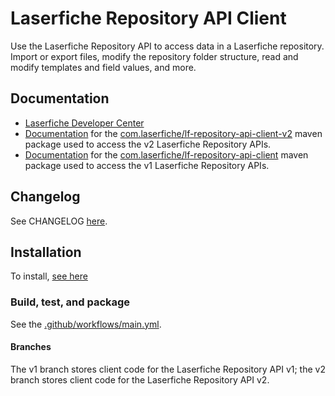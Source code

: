 # Laserfiche Repository API Client

Use the Laserfiche Repository API to access data in a Laserfiche repository. Import or export files, modify the repository folder structure, read and modify templates and field values, and more.

## Documentation

- [Laserfiche Developer Center](https://developer.laserfiche.com/)
- [Documentation](https://laserfiche.github.io/lf-repository-api-client-java/docs/v2/index.html) for the [com.laserfiche/lf-repository-api-client-v2](https://central.sonatype.com/artifact/com.laserfiche/lf-repository-api-client-v2) maven package used to access the v2 Laserfiche Repository APIs.
- [Documentation](https://laserfiche.github.io/lf-repository-api-client-java/docs/v1/index.html) for the [com.laserfiche/lf-repository-api-client](https://central.sonatype.com/artifact/com.laserfiche/lf-repository-api-client) maven package used to access the v1 Laserfiche Repository APIs.

## Changelog

See CHANGELOG [here](https://github.com/Laserfiche/lf-repository-api-client-java/blob/HEAD/CHANGELOG.md).

## Installation

To install, [see here](https://central.sonatype.com/artifact/com.laserfiche/lf-repository-api-client/)

### Build, test, and package

See the [.github/workflows/main.yml](https://github.com/Laserfiche/lf-repository-api-client-java/blob/HEAD/.github/workflows/main.yml).

#### Branches
The v1 branch stores client code for the Laserfiche Repository API v1; the v2 branch stores client code for the Laserfiche Repository API v2.